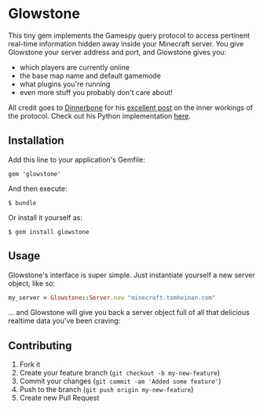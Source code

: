 # Glowstone

This tiny gem implements the Gamespy query protocol to access pertinent real-time information hidden away inside your Minecraft server. You give Glowstone your server address and port, and Glowstone gives you:
- which players are currently online
- the base map name and default gamemode
- what plugins you're running
- even more stuff you probably don't care about!

All credit goes to [Dinnerbone](http://dinnerbone.com/) for his [excellent post](http://dinnerbone.com/blog/2011/10/14/minecraft-19-has-rcon-and-query/) on the inner workings of the protocol.  Check out his Python implementation [here](https://github.com/Dinnerbone/mcstatus).

## Installation

Add this line to your application's Gemfile:

    gem 'glowstone'

And then execute:

    $ bundle

Or install it yourself as:

    $ gem install glowstone

## Usage

Glowstone's interface is super simple.  Just instantiate yourself a new server object, like so:

```ruby
my_server = Glowstone::Server.new "minecraft.tomheinan.com"
```

... and Glowstone will give you back a server object full of all that delicious realtime data you've been craving:

## Contributing

1. Fork it
2. Create your feature branch (`git checkout -b my-new-feature`)
3. Commit your changes (`git commit -am 'Added some feature'`)
4. Push to the branch (`git push origin my-new-feature`)
5. Create new Pull Request
